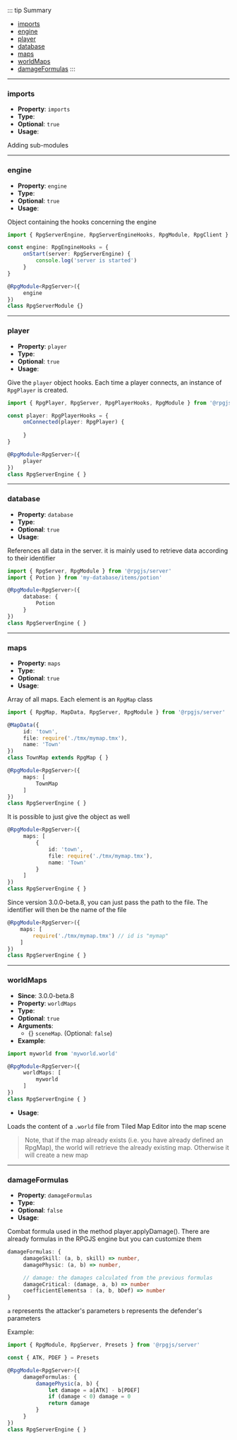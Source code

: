 ::: tip Summary
- [imports](#imports)
- [engine](#engine)
- [player](#player)
- [database](#database)
- [maps](#maps)
- [worldMaps](#worldmaps)
- [damageFormulas](#damageformulas)
:::
---
### imports
- **Property**: `imports`
- **Type**: <Type type=' { client: null | Function, server: null | Function }[]' />
- **Optional**: `true` 
- **Usage**:


Adding sub-modules


---
### engine
- **Property**: `engine`
- **Type**: <Type type=' <a href="/classes/server-engine.html">RpgServerEngine</a>Hooks' />
- **Optional**: `true` 
- **Usage**:


Object containing the hooks concerning the engine

```ts
import { RpgServerEngine, RpgServerEngineHooks, RpgModule, RpgClient } from '@rpgjs/server'

const engine: RpgEngineHooks = {
     onStart(server: RpgServerEngine) {
         console.log('server is started')
     }
}

@RpgModule<RpgServer>({
     engine
})
class RpgServerModule {}
```


---
### player
- **Property**: `player`
- **Type**: <Type type='RpgClassPlayer&lt <a href="/commands/common.html">RpgPlayer</a>&gt;' />
- **Optional**: `true` 
- **Usage**:

 
Give the `player` object hooks. Each time a player connects, an instance of `RpgPlayer` is created.

```ts
import { RpgPlayer, RpgServer, RpgPlayerHooks, RpgModule } from '@rpgjs/server'

const player: RpgPlayerHooks = {
     onConnected(player: RpgPlayer) {
         
     }
}

@RpgModule<RpgServer>({
     player
})
class RpgServerEngine { } 
``` 


---
### database
- **Property**: `database`
- **Type**: <Type type=' { [dataName]: data } ' />
- **Optional**: `true` 
- **Usage**:

 
References all data in the server. it is mainly used to retrieve data according to their identifier

```ts
import { RpgServer, RpgModule } from '@rpgjs/server'
import { Potion } from 'my-database/items/potion'

@RpgModule<RpgServer>({
     database: {
         Potion
     }
})
class RpgServerEngine { } 
``` 


---
### maps
- **Property**: `maps`
- **Type**: <Type type='RpgClassMap&lt <a href="/classes/map.html">RpgMap</a>&gt;[]' />
- **Optional**: `true` 
- **Usage**:

 
Array of all maps. Each element is an `RpgMap` class

```ts
import { RpgMap, MapData, RpgServer, RpgModule } from '@rpgjs/server'

@MapData({
     id: 'town',
     file: require('./tmx/mymap.tmx'),
     name: 'Town'
})
class TownMap extends RpgMap { }

@RpgModule<RpgServer>({
     maps: [
         TownMap
     ]
})
class RpgServerEngine { } 
``` 

It is possible to just give the object as well

```ts
@RpgModule<RpgServer>({
     maps: [
         {
             id: 'town',
             file: require('./tmx/mymap.tmx'),
             name: 'Town'
         }
     ]
})
class RpgServerEngine { } 
``` 

Since version 3.0.0-beta.8, you can just pass the path to the file. The identifier will then be the name of the file

 ```ts
@RpgModule<RpgServer>({
     maps: [
         require('./tmx/mymap.tmx') // id is "mymap"
     ]
})
class RpgServerEngine { } 
``` 


---
### worldMaps
- **Since**: 3.0.0-beta.8
- **Property**: `worldMaps`
- **Type**: <Type type='object[]' />
- **Optional**: `true`
- **Arguments**:
    - {<Type type=' <a href="/classes/scene-map.html">RpgSceneMap</a>' />} `sceneMap`.  (Optional: `false`)
- **Example**: 
```ts
import myworld from 'myworld.world'

@RpgModule<RpgServer>({
     worldMaps: [
         myworld
     ]
})
class RpgServerEngine { } 
``` 
- **Usage**:


Loads the content of a `.world` file from Tiled Map Editor into the map scene

> Note, that if the map already exists (i.e. you have already defined an RpgMap), the world will retrieve the already existing map. Otherwise it will create a new map


---
### damageFormulas
- **Property**: `damageFormulas`
- **Type**: <Type type='object' />
- **Optional**: `false` 
- **Usage**:

 
Combat formula used in the method player.applyDamage(). There are already formulas in the RPGJS engine but you can customize them
 
```ts
damageFormulas: {
     damageSkill: (a, b, skill) => number,
     damagePhysic: (a, b) => number,

     // damage: the damages calculated from the previous formulas
     damageCritical: (damage, a, b) => number
     coefficientElementsa : (a, b, bDef) => number
}
```

`a` represents the attacker's parameters
`b` represents the defender's parameters

Example:

```ts
import { RpgModule, RpgServer, Presets } from '@rpgjs/server'

const { ATK, PDEF } = Presets

@RpgModule<RpgServer>({
     damageFormulas: {
         damagePhysic(a, b) {
             let damage = a[ATK] - b[PDEF]
             if (damage < 0) damage = 0
             return damage
         }
     }
})
class RpgServerEngine { } 
```
